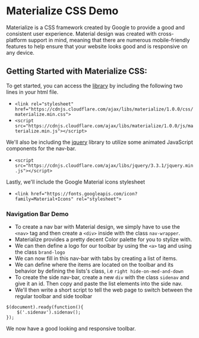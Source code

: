 # Materialize CSS Demo
Materialize is a CSS framework created by Google to provide a good and consistent user experience. Material design was created with cross-platform support in mind, meaning that there are numerous mobile-friendly
features to help ensure that your website looks good and is responsive on any device.

## Getting Started with Materialize CSS:
To get started, you can access the [library](https://materializecss.com/getting-started.html) by including the following two lines in your html file.

* `<link rel="stylesheet" href="https://cdnjs.cloudflare.com/ajax/libs/materialize/1.0.0/css/materialize.min.css">`
* `<script src="https://cdnjs.cloudflare.com/ajax/libs/materialize/1.0.0/js/materialize.min.js"></script>`

We'll also be including the [jquery](https://cdnjs.com/libraries/jquery) library to utilize some animated JavaScript components for the nav-bar.

* `<script src="https://cdnjs.cloudflare.com/ajax/libs/jquery/3.3.1/jquery.min.js"></script>`

Lastly, we'll include the Google Material icons stylesheet

* `<link href="https://fonts.googleapis.com/icon?family=Material+Icons" rel="stylesheet">`

### Navigation Bar Demo
* To create a nav bar with Material design, we simply have to use the `<nav>` tag and then create a `<div>` inside with the class `nav-wrapper`.
* Materialize provides a pretty decent Color palette for you to stylize with.
* We can then define a logo for our toolbar by using the `<a>` tag and using the class `brand-logo`
* We can now fill in this nav-bar with tabs by creating a list of items.
* We can define where the items are located on the toolbar and its behavior by defining the lists's class, i.e `right hide-on-med-and-down`
* To create the side nav-bar, create a new `div` with the class `sidenav` and give it an id. Then copy and paste the list elements into the side nav.
* We'll then write a short script to tell the web page to switch between the regular toolbar and side toolbar
```
$(document).ready(function(){
 	$('.sidenav').sidenav();
});
```

We now have a good looking and responsive toolbar.
